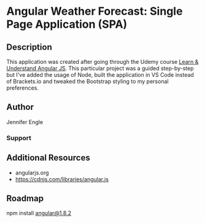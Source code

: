 # Angular Weather Forecast: Single Page Application (SPA)

## Description
This application was created after going through the Udemy course <a href="https://www.udemy.com/share/101Wqi3@7TdaCkz8YKZ8YFAFNtHZ_VrjduwpbBm_n4iD0lRFp7zxnuse9RO0O7jae9ln-NES/">Learn & Understand Angular JS</a>. This particular project was a guided step-by-step but I've added the usage of Node, built the application in VS Code instead of Brackets.io and tweaked the Bootstrap styling to my personal preferences. 

## Author
Jennifer Engle

### Support

## Additional Resources
* angularjs.org
* https://cdnjs.com/libraries/angular.js


## Roadmap


npm install angular@1.8.2
